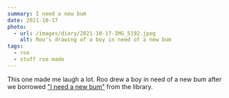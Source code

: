 ```yaml
---
summary: I need a new bum
date: 2021-10-17
photo:
  - url: /images/diary/2021-10-17-IMG_5192.jpeg
    alt: Roo's drawing of a boy in need of a new bum
tags:
  - roo
  - stuff roo made
---
```

This one made me laugh a lot. Roo drew a boy in need of a new bum after we borrowed ["I need a new bum"](https://www.goodreads.com/book/show/16092697-i-need-a-new-bum) from the library. 